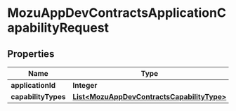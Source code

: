
# MozuAppDevContractsApplicationCapabilityRequest

## Properties
Name | Type | Description | Notes
------------ | ------------- | ------------- | -------------
**applicationId** | **Integer** |  |  [optional]
**capabilityTypes** | [**List&lt;MozuAppDevContractsCapabilityType&gt;**](MozuAppDevContractsCapabilityType.md) |  |  [optional]



